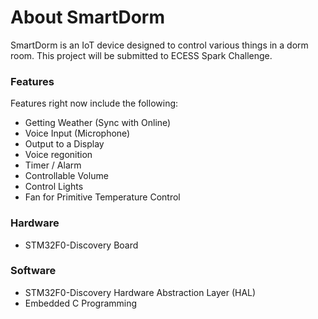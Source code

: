 # About SmartDorm

SmartDorm is an IoT device designed to control various things in a dorm room. This project will be submitted to ECESS Spark Challenge.

### Features

Features right now include the following:
- Getting Weather (Sync with Online)
- Voice Input (Microphone)
- Output to a Display
- Voice regonition
- Timer / Alarm 
- Controllable Volume
- Control Lights
- Fan for Primitive Temperature Control

### Hardware
- STM32F0-Discovery Board

### Software
- STM32F0-Discovery Hardware Abstraction Layer (HAL)
- Embedded C Programming
